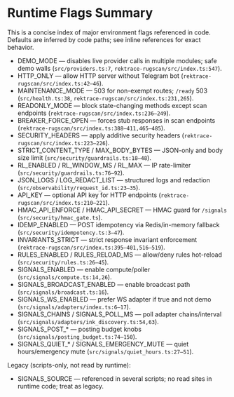 # Runtime Flags Summary

This is a concise index of major environment flags referenced in code. Defaults are inferred by code paths; see inline references for exact behavior.

- DEMO_MODE — disables live provider calls in multiple modules; safe demo walls (`src/providers.ts:7`, `rektrace-rugscan/src/index.ts:547`).
- HTTP_ONLY — allow HTTP server without Telegram bot (`rektrace-rugscan/src/index.ts:42–46`).
- MAINTENANCE_MODE — 503 for non-exempt routes; `/ready` 503 (`src/health.ts:38`, `rektrace-rugscan/src/index.ts:231,265`).
- READONLY_MODE — block state-changing methods except scan endpoints (`rektrace-rugscan/src/index.ts:236–249`).
- BREAKER_FORCE_OPEN — forces stub responses in scan endpoints (`rektrace-rugscan/src/index.ts:388–411,465–485`).
- SECURITY_HEADERS — apply additive security headers (`rektrace-rugscan/src/index.ts:223–226`).
- STRICT_CONTENT_TYPE / MAX_BODY_BYTES — JSON-only and body size limit (`src/security/guardrails.ts:18–48`).
- RL_ENABLED / RL_WINDOW_MS / RL_MAX — IP rate-limiter (`src/security/guardrails.ts:76–92`).
- JSON_LOGS / LOG_REDACT_LIST — structured logs and redaction (`src/observability/request_id.ts:23–35`).
- API_KEY — optional API key for HTTP endpoints (`rektrace-rugscan/src/index.ts:210–221`).
- HMAC_API_ENFORCE / HMAC_API_SECRET — HMAC guard for `/signals` (`src/security/hmac_gate.ts`).
- IDEMP_ENABLED — POST idempotency via Redis/in-memory fallback (`src/security/idempotency.ts:3–47`).
- INVARIANTS_STRICT — strict response invariant enforcement (`rektrace-rugscan/src/index.ts:395–401,516–519`).
- RULES_ENABLED / RULES_RELOAD_MS — allow/deny rules hot-reload (`src/security/rules.ts:26–45`).
- SIGNALS_ENABLED — enable compute/poller (`src/signals/compute.ts:14,26`).
- SIGNALS_BROADCAST_ENABLED — enable broadcast path (`src/signals/broadcast.ts:16`).
- SIGNALS_WS_ENABLED — prefer WS adapter if true and not demo (`src/signals/adapters/index.ts:6–17`).
- SIGNALS_CHAINS / SIGNALS_POLL_MS — poll adapter chains/interval (`src/signals/adapters/ink_discovery.ts:54,63`).
- SIGNALS_POST_* — posting budget knobs (`src/signals/posting_budget.ts:74–150`).
- SIGNALS_QUIET_* / SIGNALS_EMERGENCY_MUTE — quiet hours/emergency mute (`src/signals/quiet_hours.ts:27–51`).

Legacy (scripts-only, not read by runtime):
- SIGNALS_SOURCE — referenced in several scripts; no read sites in runtime code; treat as legacy.

